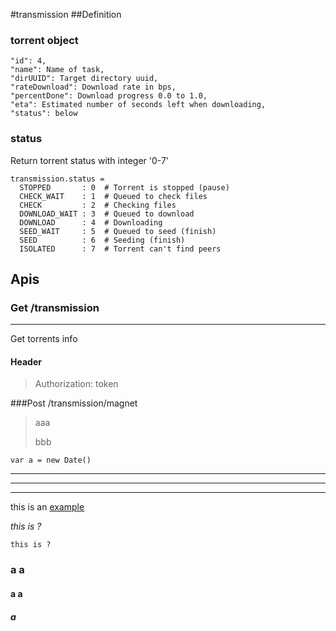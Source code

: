 #transmission
##Definition
### torrent object
```
"id": 4,
"name": Name of task,
"dirUUID": Target directory uuid,
"rateDownload": Download rate in bps,
"percentDone": Download progress 0.0 to 1.0,
"eta": Estimated number of seconds left when downloading,
"status": below
```
### status
Return torrent status with integer '0-7'
```
transmission.status =
  STOPPED       : 0  # Torrent is stopped (pause)
  CHECK_WAIT    : 1  # Queued to check files
  CHECK         : 2  # Checking files
  DOWNLOAD_WAIT : 3  # Queued to download
  DOWNLOAD      : 4  # Downloading 
  SEED_WAIT     : 5  # Queued to seed (finish)
  SEED          : 6  # Seeding (finish)
  ISOLATED      : 7  # Torrent can't find peers
```
## Apis

### Get  /transmission
___ 
Get torrents info

####    Header 
>Authorization: token

###Post  /transmission/magnet

>aaa
>
>bbb

    var a = new Date()

***
---
___

this is an [example](http://www.baidu.com)

*this is ?*

`this is ?`

### a a 
#### a a
##### a

